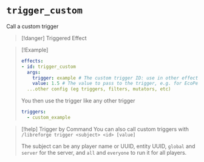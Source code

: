 # `trigger_custom`

Call a custom trigger

> [!danger] Triggered Effect

> [!Example]
> ```yaml
> effects:
> - id: trigger_custom
>   args:
>     trigger: example # The custom trigger ID: use in other effects like custom_id (i.e. custom_example here)
>     value: 1.5 # The value to pass to the trigger, e.g. for EcoPets levelling.
>   ...other config (eg triggers, filters, mutators, etc)
> ```
> You then use the trigger like any other trigger
> ```yaml
> triggers:
>   - custom_example
> ```

> [!help] Trigger by Command
> You can also call custom triggers with `/libreforge trigger <subject> <id> [value]`
> 
> The subject can be any player name or UUID, entity UUID, `global` and `server` for the server,
> and `all` and `everyone` to run it for all players.
